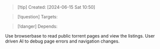 
>[!tip] Created: [2024-06-15 Sat 10:50]

>[!question] Targets: 

>[!danger] Depends: 

Use browserbase to read public torrent pages and view the listings.
User driven AI to debug page errors and navigation changes.